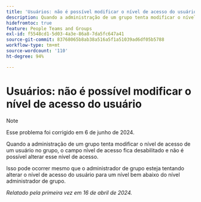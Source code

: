 ```yaml
---
title: 'Usuários: não é possível modificar o nível de acesso do usuário'
description: Quando a administração de um grupo tenta modificar o nível de acesso de um usuário no grupo, o campo nível de acesso fica desabilitado e não é possível alterar esse nível de acesso.
hidefromtoc: true
feature: People Teams and Groups
exl-id: f5548cd1-5d03-4a3e-86a8-7da5fc647a41
source-git-commit: 83768065b8ab38a516a5f1a51039ad6df05b5788
workflow-type: tm+mt
source-wordcount: '110'
ht-degree: 94%

---
```


# Usuários: não é possível modificar o nível de acesso do usuário

>[!NOTE]
>
>Esse problema foi corrigido em 6 de junho de 2024.


Quando a administração de um grupo tenta modificar o nível de acesso de um usuário no grupo, o campo nível de acesso fica desabilitado e não é possível alterar esse nível de acesso.

Isso pode ocorrer mesmo que o administrador de grupo esteja tentando alterar o nível de acesso do usuário para um nível bem abaixo do nível administrador de grupo.

_Relatado pela primeira vez em 16 de abril de 2024._
